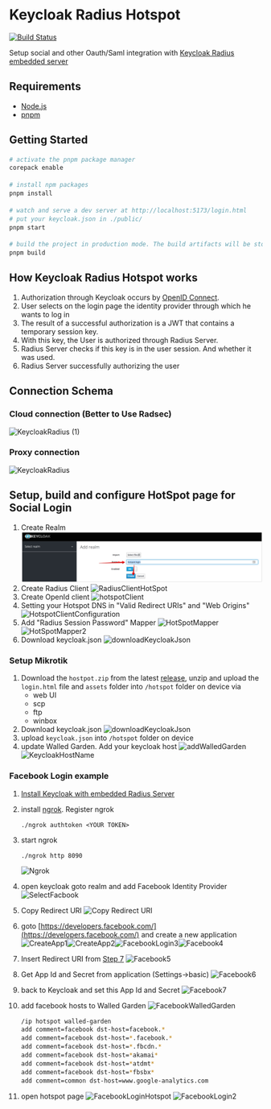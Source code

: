 # Keycloak Radius Hotspot

[![Build Status][build-badge]][build]

[build]: https://github.com/akunzai/mikrotik-hotspot-oauth/actions/workflows/build.yml
[build-badge]: https://github.com/akunzai/mikrotik-hotspot-oauth/actions/workflows/build.yml/badge.svg

Setup social and other Oauth/Saml integration with [Keycloak Radius embedded server](https://github.com/vzakharchenko/keycloak-radius-plugin/releases)

## Requirements

- [Node.js](https://nodejs.org)
- [pnpm](https://pnpm.io/)

## Getting Started

```sh
# activate the pnpm package manager
corepack enable

# install npm packages
pnpm install

# watch and serve a dev server at http://localhost:5173/login.html
# put your keycloak.json in ./public/
pnpm start

# build the project in production mode. The build artifacts will be stored in the `dist/` directory
pnpm build
```

## How Keycloak Radius Hotspot works

1. Authorization through Keycloak occurs by [OpenID Connect](https://www.keycloak.org/docs/latest/securing_apps/#openid-connect-2).
2. User selects on the login page the identity provider through which he wants to log in
3. The result of a successful authorization is a JWT that contains a temporary session key.
4. With this key, the User is authorized through Radius Server.
5. Radius Server checks if this key is in the user session. And whether it was used.
6. Radius Server successfully authorizing the user

## Connection Schema

### Cloud connection (Better to Use Radsec)

![KeycloakRadius (1)](https://github.com/vzakharchenko/mikrotik-hotspot-oauth/raw/master/docs/KeycloakRadius.png)

### Proxy connection

![KeycloakRadius](https://github.com/vzakharchenko/mikrotik-hotspot-oauth/raw/master/docs/KeycloakRadius2.png)

## Setup, build and configure  HotSpot page for Social Login

1. Create Realm ![hotspotRealm](/docs/hotspotRealm.png)
2. Create Radius Client ![RadiusClientHotSpot](https://github.com/vzakharchenko/mikrotik-hotspot-oauth/raw/master/docs/RadiusClientHotSpot.png)
3. Create OpenId client ![hotspotClient](https://github.com/vzakharchenko/mikrotik-hotspot-oauth/raw/master/docs/hotspotClient.png)
4. Setting your Hotspot DNS in "Valid Redirect URIs" and "Web Origins" ![HotspotClientConfiguration](https://github.com/vzakharchenko/mikrotik-hotspot-oauth/raw/master/docs/HotspotClientConfiguration.png)
5. Add "Radius Session Password" Mapper ![HotSpotMapper](https://github.com/vzakharchenko/mikrotik-hotspot-oauth/raw/master/docs/HotSpotMapper.png) ![HotSpotMapper2](https://github.com/vzakharchenko/mikrotik-hotspot-oauth/raw/master/docs/HotSpotMapper2_1.png)
6. Download keycloak.json ![downloadKeycloakJson](https://github.com/vzakharchenko/mikrotik-hotspot-oauth/raw/master/docs/downloadKeycloakJson.png)

### Setup Mikrotik

1. Download the `hostpot.zip` from the latest [release](https://github.com/akunzai/mikrotik-hotspot-oauth/releases), unzip and upload the `login.html` file and `assets` folder into `/hotspot` folder on device via
    - web UI
    - scp
    - ftp
    - winbox
2. Download keycloak.json ![downloadKeycloakJson](https://github.com/vzakharchenko/mikrotik-hotspot-oauth/raw/master/docs/downloadKeycloakJson.png)
3. upload `keycloak.json` into `/hotspot` folder on device
4. update Walled Garden. Add your keycloak host ![addWalledGarden](https://github.com/vzakharchenko/mikrotik-hotspot-oauth/raw/master/docs/addWalledGarden.png) ![KeycloakHostName](https://github.com/vzakharchenko/mikrotik-hotspot-oauth/raw/master/docs/KeycloakHostName.png)

### Facebook Login example

1. [Install Keycloak with embedded Radius Server](https://github.com/vzakharchenko/keycloak-radius-plugin#release-setup)
2. install [ngrok](https://ngrok.com/). Register ngrok  <pre><code>./ngrok authtoken \<YOUR TOKEN\></pre></code>
3. start ngrok <pre><code>./ngrok http 8090</pre></code>![Ngrok](https://github.com/vzakharchenko/mikrotik-hotspot-oauth/raw/master/docs/Ngrok.png)
4. open keycloak goto realm and add Facebook Identity Provider ![SelectFacbook](https://github.com/vzakharchenko/mikrotik-hotspot-oauth/raw/master/docs/SelectFacbook.png)
5. Copy Redirect URI ![Copy Redirect URI](https://github.com/vzakharchenko/mikrotik-hotspot-oauth/raw/master/docs/Copy%20Redirect%20URI.png)
6. goto [https://developers.facebook.com/](https://developers.facebook.com/) and create a new application ![CreateApp1](https://github.com/vzakharchenko/mikrotik-hotspot-oauth/raw/master/docs/CreateApp1.png)![CreateApp2](https://github.com/vzakharchenko/mikrotik-hotspot-oauth/raw/master/docs/CreateApp2.png)![FacebookLogin3](https://github.com/vzakharchenko/mikrotik-hotspot-oauth/raw/master/docs/FacebookLogin3.png)![Facebook4](https://github.com/vzakharchenko/mikrotik-hotspot-oauth/raw/master/docs/Facebook4.png)
7. Insert Redirect URI from [Step 7](#L43) ![Facebook5](https://github.com/vzakharchenko/mikrotik-hotspot-oauth/raw/master/docs/Facebook5.png)
8. Get App Id and Secret from application (Settings->basic) ![Facebook6](https://github.com/vzakharchenko/mikrotik-hotspot-oauth/raw/master/docs/Facebook6.png)
9. back to Keycloak and set this App Id and Secret ![Facebook7](https://github.com/vzakharchenko/mikrotik-hotspot-oauth/raw/master/docs/Facebook7.png)
10. add facebook hosts to Walled Garden ![FacebookWalledGarden](https://github.com/vzakharchenko/mikrotik-hotspot-oauth/raw/master/docs/FacebookWalledGarden.png)

    ```sh
    /ip hotspot walled-garden
    add comment=facebook dst-host=facebook.*
    add comment=facebook dst-host=*.facebook.*
    add comment=facebook dst-host=*.fbcdn.*
    add comment=facebook dst-host=*akamai*
    add comment=facebook dst-host=*atdmt*
    add comment=facebook dst-host=*fbsbx*
    add comment=common dst-host=www.google-analytics.com
    ```

11. open hotspot page ![FacebookLoginHotspot](https://github.com/vzakharchenko/mikrotik-hotspot-oauth/raw/master/docs/FacebookLoginHotspot.png) ![FacebookLogin2](https://github.com/vzakharchenko/mikrotik-hotspot-oauth/raw/master/docs/FacebookLogin2.png)
